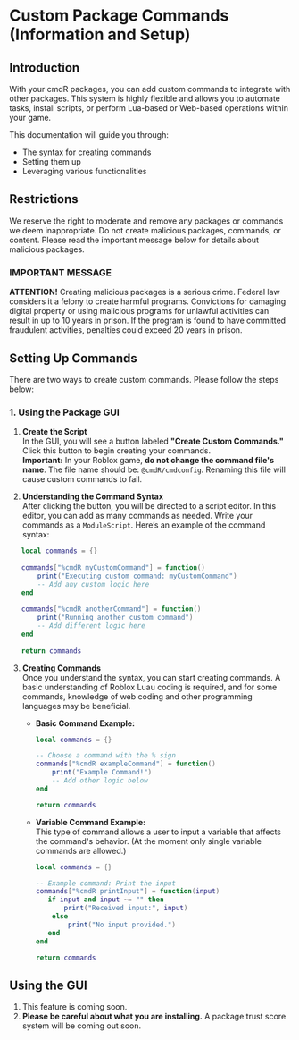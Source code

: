 # Custom Package Commands (Information and Setup)

## Introduction
With your cmdR packages, you can add custom commands to integrate with other packages. This system is highly flexible and allows you to automate tasks, install scripts, or perform Lua-based or Web-based operations within your game.

This documentation will guide you through:
- The syntax for creating commands
- Setting them up
- Leveraging various functionalities

## Restrictions
We reserve the right to moderate and remove any packages or commands we deem inappropriate. Do not create malicious packages, commands, or content. Please read the important message below for details about malicious packages.

### IMPORTANT MESSAGE
**ATTENTION!** Creating malicious packages is a serious crime. Federal law considers it a felony to create harmful programs. Convictions for damaging digital property or using malicious programs for unlawful activities can result in up to 10 years in prison. If the program is found to have committed fraudulent activities, penalties could exceed 20 years in prison.

## Setting Up Commands

There are two ways to create custom commands. Please follow the steps below:

### 1. Using the Package GUI

1. **Create the Script**  
   In the GUI, you will see a button labeled **"Create Custom Commands."** Click this button to begin creating your commands.  
   **Important:** In your Roblox game, **do not change the command file's name**. The file name should be: `@cmdR/cmdconfig`. Renaming this file will cause custom commands to fail.

2. **Understanding the Command Syntax**  
   After clicking the button, you will be directed to a script editor. In this editor, you can add as many commands as needed. Write your commands as a `ModuleScript`. Here’s an example of the command syntax:
```lua
   local commands = {}
   
   commands["%cmdR myCustomCommand"] = function()
       print("Executing custom command: myCustomCommand")
       -- Add any custom logic here
   end
   
   commands["%cmdR anotherCommand"] = function()
       print("Running another custom command")
       -- Add different logic here
   end
   
   return commands
```
3. **Creating Commands**  
   Once you understand the syntax, you can start creating commands. A basic understanding of Roblox Luau coding is required, and for some commands, knowledge of web coding and other programming languages may be beneficial.

   - **Basic Command Example:**
     ```lua
     local commands = {}
     
     -- Choose a command with the % sign
     commands["%cmdR exampleCommand"] = function()
         print("Example Command!")
         -- Add other logic below
     end
     
     return commands
     ```
   - **Variable Command Example:**  
     This type of command allows a user to input a variable that affects the command's behavior. (At the moment only single variable commands are allowed.)
     ```lua
     local commands = {}
     
     -- Example command: Print the input
     commands["%cmdR printInput"] = function(input)
        if input and input ~= "" then
            print("Received input:", input)
         else
             print("No input provided.")
        end
     end
     
     return commands
     ```
## Using the GUI
1. This feature is coming soon.
2. **Please be careful about what you are installing.** A package trust score system will be coming out soon.
